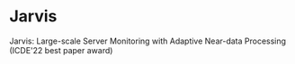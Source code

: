 # Jarvis
Jarvis: Large-scale Server Monitoring with Adaptive Near-data Processing (ICDE'22 best paper award)
